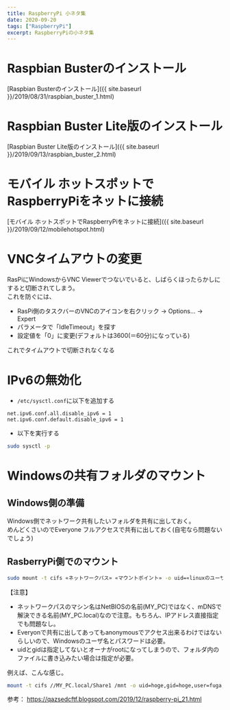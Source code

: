 ```yaml
---
title: RaspberryPi 小ネタ集
date: 2020-09-20
tags: ["RaspberryPi"]
excerpt: RaspberryPiの小ネタ集
---
```


# Raspbian Busterのインストール
[Raspbian Busterのインストール]({{ site.baseurl }}/2019/08/31/raspbian_buster_1.html)  


# Raspbian Buster Lite版のインストール
[Raspbian Buster Lite版のインストール]({{ site.baseurl }}/2019/09/13/raspbian_buster_2.html)  

# モバイル ホットスポットでRaspberryPiをネットに接続
[モバイル ホットスポットでRaspberryPiをネットに接続]({{ site.baseurl }}/2019/09/12/mobilehotspot.html)  

# VNCタイムアウトの変更
RasPiにWindowsからVNC Viewerでつないでいると、しばらくほったらかしにすると切断されてしまう。  
これを防ぐには、  

- RasPi側のタスクバーのVNCのアイコンを右クリック → Options... → Expert   
- パラメータで「IdleTimeout」を探す
- 設定値を「0」に変更(デフォルトは3600(＝60分)になっている)

これでタイムアウトで切断されなくなる  

# IPv6の無効化
- ``/etc/sysctl.conf``に以下を追加する  
```
net.ipv6.conf.all.disable_ipv6 = 1
net.ipv6.conf.default.disable_ipv6 = 1
```
- 以下を実行する  
```bash
sudo sysctl -p
```

# Windowsの共有フォルダのマウント

## Windows側の準備
Windows側でネットワーク共有したいフォルダを共有に出しておく。  
めんどくさいのでEveryone フルアクセスで共有に出しておく(自宅なら問題ないでしょう)  

## RasberryPi側でのマウント
```bash
sudo mount -t cifs «ネットワークパス» «マウントポイント» -o uid=«linuxのユーザ名»,gid=«linuxのグループ名»,user=«Windowsのユーザ名»,password=«Windowsのパスワード»
```

【注意】  
- ネットワークパスのマシン名はNetBIOSの名前(MY_PC)ではなく、mDNSで解決できる名前(MY_PC.local)なので注意。もちろん、IPアドレス直接指定でも問題なし。
- Everyonで共有に出してあってもanonymousでアクセス出来るわけではないらしいので、Windowsのユーザ名とパスワードは必要。
- uidとgidは指定してないとオーナがrootになってしまうので、フォルダ内のファイルに書き込みたい場合は指定が必要。


例えば、こんな感じ。  
```bash
mount -t cifs //MY_PC.local/Share1 /mnt -o uid=hoge,gid=hoge,user=fuga,password=fugafuga
```

参考： <https://qazsedcftf.blogspot.com/2019/12/raspberry-pi_21.html>



